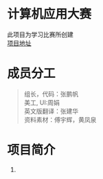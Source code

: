 # 计算机应用大赛
 此项目为学习比赛所创建   
[项目地址](http://zhangpengfan.xyz/internet)
# 成员分工
>组长，代码：张鹏帆   
   美工, UI:周娟   
   英文版翻译：张建华   
   资料素材：傅宇辉，黄凤泉   
# 项目简介
1.
  

